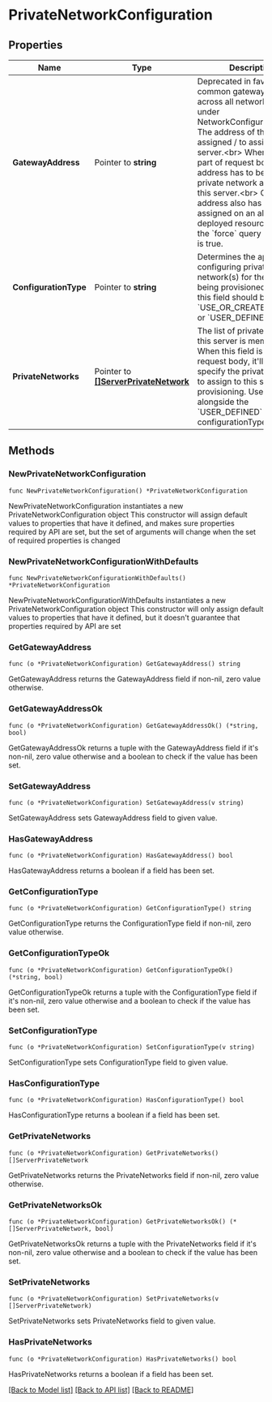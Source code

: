 # PrivateNetworkConfiguration

## Properties

Name | Type | Description | Notes
------------ | ------------- | ------------- | -------------
**GatewayAddress** | Pointer to **string** | Deprecated in favour of a common gateway address across all networks available under NetworkConfiguration.&lt;br&gt; The address of the gateway assigned / to assign to the server.&lt;br&gt; When used as part of request body, IP address has to be part of private network assigned to this server.&lt;br&gt; Gateway address also has to be assigned on an already deployed resource unless the &#x60;force&#x60; query parameter is true. | [optional] 
**ConfigurationType** | Pointer to **string** | Determines the approach for configuring private network(s) for the server being provisioned. Currently this field should be set to &#x60;USE_OR_CREATE_DEFAULT&#x60; or &#x60;USER_DEFINED&#x60;. | [optional] [default to "USE_OR_CREATE_DEFAULT"]
**PrivateNetworks** | Pointer to [**[]ServerPrivateNetwork**](ServerPrivateNetwork.md) | The list of private networks this server is member of. When this field is part of request body, it&#39;ll be used to specify the private networks to assign to this server upon provisioning. Used alongside the &#x60;USER_DEFINED&#x60; configurationType. | [optional] 

## Methods

### NewPrivateNetworkConfiguration

`func NewPrivateNetworkConfiguration() *PrivateNetworkConfiguration`

NewPrivateNetworkConfiguration instantiates a new PrivateNetworkConfiguration object
This constructor will assign default values to properties that have it defined,
and makes sure properties required by API are set, but the set of arguments
will change when the set of required properties is changed

### NewPrivateNetworkConfigurationWithDefaults

`func NewPrivateNetworkConfigurationWithDefaults() *PrivateNetworkConfiguration`

NewPrivateNetworkConfigurationWithDefaults instantiates a new PrivateNetworkConfiguration object
This constructor will only assign default values to properties that have it defined,
but it doesn't guarantee that properties required by API are set

### GetGatewayAddress

`func (o *PrivateNetworkConfiguration) GetGatewayAddress() string`

GetGatewayAddress returns the GatewayAddress field if non-nil, zero value otherwise.

### GetGatewayAddressOk

`func (o *PrivateNetworkConfiguration) GetGatewayAddressOk() (*string, bool)`

GetGatewayAddressOk returns a tuple with the GatewayAddress field if it's non-nil, zero value otherwise
and a boolean to check if the value has been set.

### SetGatewayAddress

`func (o *PrivateNetworkConfiguration) SetGatewayAddress(v string)`

SetGatewayAddress sets GatewayAddress field to given value.

### HasGatewayAddress

`func (o *PrivateNetworkConfiguration) HasGatewayAddress() bool`

HasGatewayAddress returns a boolean if a field has been set.

### GetConfigurationType

`func (o *PrivateNetworkConfiguration) GetConfigurationType() string`

GetConfigurationType returns the ConfigurationType field if non-nil, zero value otherwise.

### GetConfigurationTypeOk

`func (o *PrivateNetworkConfiguration) GetConfigurationTypeOk() (*string, bool)`

GetConfigurationTypeOk returns a tuple with the ConfigurationType field if it's non-nil, zero value otherwise
and a boolean to check if the value has been set.

### SetConfigurationType

`func (o *PrivateNetworkConfiguration) SetConfigurationType(v string)`

SetConfigurationType sets ConfigurationType field to given value.

### HasConfigurationType

`func (o *PrivateNetworkConfiguration) HasConfigurationType() bool`

HasConfigurationType returns a boolean if a field has been set.

### GetPrivateNetworks

`func (o *PrivateNetworkConfiguration) GetPrivateNetworks() []ServerPrivateNetwork`

GetPrivateNetworks returns the PrivateNetworks field if non-nil, zero value otherwise.

### GetPrivateNetworksOk

`func (o *PrivateNetworkConfiguration) GetPrivateNetworksOk() (*[]ServerPrivateNetwork, bool)`

GetPrivateNetworksOk returns a tuple with the PrivateNetworks field if it's non-nil, zero value otherwise
and a boolean to check if the value has been set.

### SetPrivateNetworks

`func (o *PrivateNetworkConfiguration) SetPrivateNetworks(v []ServerPrivateNetwork)`

SetPrivateNetworks sets PrivateNetworks field to given value.

### HasPrivateNetworks

`func (o *PrivateNetworkConfiguration) HasPrivateNetworks() bool`

HasPrivateNetworks returns a boolean if a field has been set.


[[Back to Model list]](../README.md#documentation-for-models) [[Back to API list]](../README.md#documentation-for-api-endpoints) [[Back to README]](../README.md)


